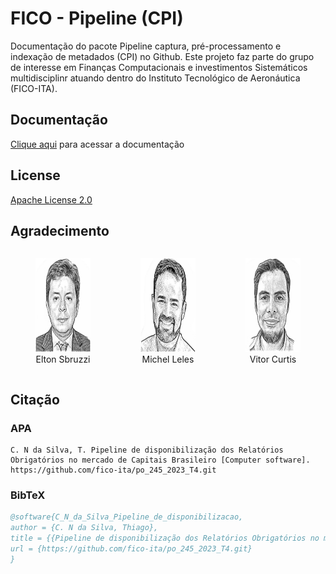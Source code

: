 # FICO - Pipeline (CPI)

Documentação do pacote Pipeline captura, pré-processamento e indexação de metadados (CPI)  no Github.
Este projeto faz parte do grupo de interesse em Finanças Computacionais e investimentos Sistemáticos multidisciplinr atuando dentro do Instituto Tecnológico de Aeronáutica (FICO-ITA).


## Documentação

[Clique aqui](docs/index.md) para acessar a documentação

## License

[Apache License 2.0](LICENSE)

## Agradecimento

<div style="display: flex; justify-content: center;">
  <div style="flex: 1; text-align: center;">
    <figure>
      <img src=".src/Elton_Sbruzzi.png" alt="Elton Sbruzzi" width="150" height="150" />
      <figcaption>Elton Sbruzzi</figcaption>
    </figure>
  </div>

  <div style="flex: 1; text-align: center;">
    <figure>
      <img src=".src/Michel_Leles.png" alt="Michel Leles" width="150" height="150" />
      <figcaption>Michel Leles</figcaption>
    </figure>
  </div>

  <div style="flex: 1; text-align: center;">
    <figure>
      <img src=".src/vitor_curtis.png" alt="Vitor Curtis" width="150" height="150" />
      <figcaption>Vitor Curtis</figcaption>
    </figure>
  </div>
</div>

## Citação

### APA
```text
C. N da Silva, T. Pipeline de disponibilização dos Relatórios Obrigatórios no mercado de Capitais Brasileiro [Computer software]. https://github.com/fico-ita/po_245_2023_T4.git
```

### BibTeX
```bibtex
@software{C_N_da_Silva_Pipeline_de_disponibilizacao,
author = {C. N da Silva, Thiago},
title = {{Pipeline de disponibilização dos Relatórios Obrigatórios no mercado de Capitais Brasileiro}},
url = {https://github.com/fico-ita/po_245_2023_T4.git}
}
```


